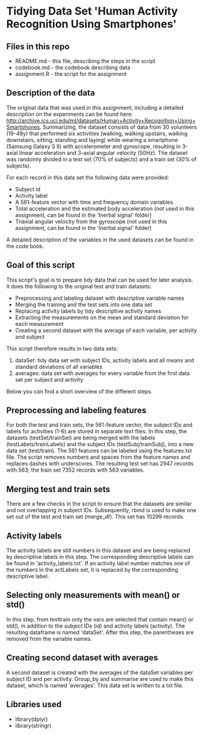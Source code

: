 # Tidying Data Set 'Human Activity Recognition Using Smartphones'

## Files in this repo
- README.md - this file, describing the steps in the script
- codebook.md - the codebook describing data
- assignment.R - the script for the assignment

## Description of the data
The original data that was used in this assignment, including a detailed description on the experiments can be found here: http://archive.ics.uci.edu/ml/datasets/Human+Activity+Recognition+Using+Smartphones. Summarizing, the dataset consists of data from 30 volunteers (19-48y) that performed six activities (walking, walking upstairs, walking downstairs, sitting, standing and laying) while wearing a smartphone (Samsung Galaxy S II) with accelerometer and gyroscope, resulting in 3-axial linear acceleration and 3-axial angular velocity (50Hz). The dataset was randomly divided in a test set (70% of subjects) and a train set (30% of subjects).

For each record in this data set the following data were provided:
- Subject id
- Activity label
- A 561-feature vector with time and frequency domain variables. 
- Total acceleration and the estimated body acceleration (not used in this assignment, can be found in the 'Inertial signal' folder)
- Triaxial angular velocity from the gyroscope (not used in this assignment, can be found in the 'Inertial signal' folder)

A detailed description of the variables in the used datasets can be found in the code book.

## Goal of this script
This script's goal is to prepare tidy data that can be used for later analysis. It does the following to the original test and train datasets:
- Preprocessing and labeling dataset with descriptive variable names 
- Merging the training and the test sets into one data set
- Replacing activity labels by tidy descriptive activity names
- Extracting the measurements on the mean and standard deviation for each measurement 
- Creating a second dataset with the average of each variable, per activity and subject

This script therefore results in two data sets:
1. dataSet: tidy data set with subject IDs, activity labels and all means and standard deviations of all variables
2. averages: data set with averages for every variable from the first data set per subject and activity

Below you can find a short overview of the different steps.

## Preprocessing and labeling features
For both the test and train sets, the 561-feature vector, the subject IDs and labels for activities (1-6) are stored in separate text files. In this step, the datasets (testSet/trainSet) are being merged with the labels (testLabels/trainLabels) and the subject IDs (testSubj/trainSubj), into a new data set (test/train). The 561 features can be labeled using the features.txt file. The script removes numbers and spaces from the feature names and replaces dashes with underscores. The resulting test set has 2947 records with 563; the train set 7352 records with 563 variables.

## Merging test and train sets
There are a few checks in the script to ensure that the datasets are similar and not overlapping in subject IDs. Subsequently, rbind is used to make one set out of the test and train set (merge_df). This set has 10299 records.

## Activity labels
The activity labels are still numbers in this dataset and are being replaced by descriptive labels in this step. The corresponding descriptive labels can be found in 'activity_labels.txt'. If an activity label number matches one of the numbers in the actLabels set, it is replaced by the corresponding descriptive label.

## Selecting only measurements with mean() or std()
In this step, from testtrain only the vars are selected that contain mean() or std(), in addition to the subject IDs (id) and activity labels (activity). The resulting dataframe is named 'dataSet'. After this step, the parentheses are removed from the variable names.

## Creating second dataset with averages
A second dataset is created with the averages of the dataSet variables per subject ID and per activity. Group_by and summarise are used to make this dataset, which is named 'averages'. This data set is written to a txt file.

## Libraries used
- library(dplyr)
- library(stringr)




